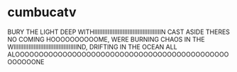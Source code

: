 # cumbucatv
BURY THE LIGHT DEEP WITHIIIIIIIIIIIIIIIIIIIIIIIIIIIIIIIIIIIIIIIIN CAST ASIDE THERES NO COMING HOOOOOOOOOOME, WERE BURNING CHAOS IN THE WIIIIIIIIIIIIIIIIIIIIIIIIIIIIIIIIIIIIIIND, DRIFTING IN THE OCEAN ALL ALOOOOOOOOOOOOOOOOOOOOOOOOOOOOOOOOOOOOOOOOOOOOOOOOOOONE
